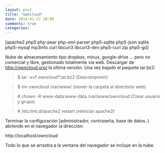 ```yaml
---
layout: post
title: "owncloud"
date: 2014-01-27 20:09
comments: true
categories: 
---
```

[apache2 php5 php-pear php-xml-parser php5-sqlite php5-json sqlite php5-mysql mp3info curl libcurl3 libcurl3-dev php5-curl zip php5-gd]

Nube de almacenamiento tipo dropbox, minux, google-drive ... pero no comercial y libre, gestionado totalmente via web. Descargar de http://owncloud.org/ la última versión. Una vez bajado el paquete tar.bz2:

>$ tar -xvf owncloud*.tar.bz2 (Descomprimir)

>$ mv owncloud /var/www/ (mover la carpeta al directorio web)

>\# chown -R www-data:www-data /var/www/owncloud (Crear usuario y grupo)

>\# /etc/init.d/apache2 restart (reiniciar apache2)

Terminar la configuración [administrador, contraseña, base de datos..) abriendo en el navegador la dirección:

http://localhost/owncloud

Todo lo que se arrastra a la ventana del navegador se incluye en la nube.

